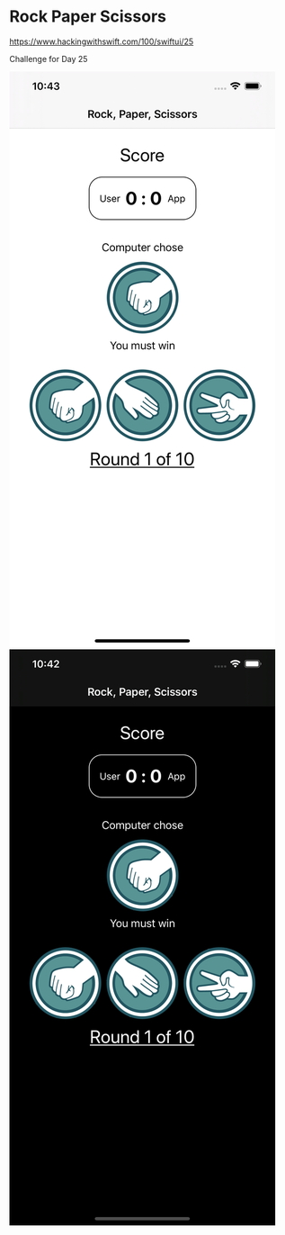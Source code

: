 # Rock Paper Scissors

https://www.hackingwithswift.com/100/swiftui/25

Challenge for Day 25

![ScreenShot](ScreenShots/ScreenShotLight.png?raw=true "ScreenShotLight")
![ScreenShot](ScreenShots/ScreenShotDark.png?raw=true "ScreenShotDark")
